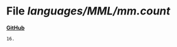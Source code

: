 # File _languages/MML/mm.count_
**[GitHub](https://github.com/softlang/yas/blob/master/languages/MML/mm.count)**
```
16.
```
